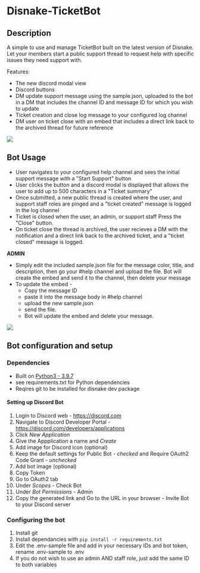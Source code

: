 # Disnake-TicketBot

## Description

A simple to use and manage TicketBot built on the latest version of Disnake.  Let your members start a public support thread to request help with specific issues they need support with.

Features:
- The new discord modal view
- Discord buttons
- DM update support message using the sample.json, uploaded to the bot in a DM that includes the channel ID and message ID for which you wish to update
- Ticket creation and close log message to your configured log channel
- DM user on ticket close with an embed that includes a direct link back to the archived thread for future reference


<img src= "https://thumbs.gfycat.com/ImpishQuaintCanine-size_restricted.gif" />



## Bot Usage

- User navigates to your configured help channel and sees the initial support message with a "Start Support" button
- User clicks the button and a discord modal is displayed that allows the user to add up to 500 characters in a "Ticket summary"
- Once submitted, a new public thread is created where the user, and support staff roles are pinged and a "ticket created" message is logged in the log channel
- Ticket is closed when the user, an admin, or support staff Press the "Close" button.
- On ticket close the thread is archived, the user recieves a DM with the notification and a direct link back to the archived ticket, and a "ticket closed" message is logged.

**ADMIN**
- Simply edit the included sample.json file for the message color, title, and description, then go your #help channel and upload the file.  Bot will create the embed and send it to the channel, then delete your message
- To update the embed -
    - Copy the message ID
    - paste it into the message body in #help channel
    - upload the new sample.json
    - send the file.
    - Bot will update the embed and delete your message.

<img src = "https://thumbs.gfycat.com/SlimyDefinitiveFreshwatereel-size_restricted.gif" />

## Bot configuration and setup

### Dependencies
* Built on [Python3 - 3.9.7](https://www.python.org/downloads/)
* see requirements.txt for Python dependencies
* Reqires git to be installed for disnake dev package


#### Setting up Discord Bot
1. Login to Discord web - https://discord.com
2. Navigate to Discord Developer Portal - https://discord.com/developers/applications
3. Click *New Application*
4. Give the Appplication a name and *Create*
5. Add image for Discord icon (optional)
7. Keep the default settings for Public Bot - *checked* and Require OAuth2 Code Grant - *unchecked*
8. Add bot image (optional)
9. Copy Token
10. Go to OAuth2 tab
11. Under *Scopes* - Check Bot
12. Under *Bot Permissions* - Admin
13. Copy the generated link and Go to the URL in your browser - Invite Bot to your Discord server

### Configuring the bot
1. Install git
2. Install dependancies with `pip install -r requirements.txt`
3. Edit the .env-sample file and add in your necessary IDs and bot token, rename .env-sample to .env
4. If you do not wish to use an admin AND staff role, just add the same ID to both variables




